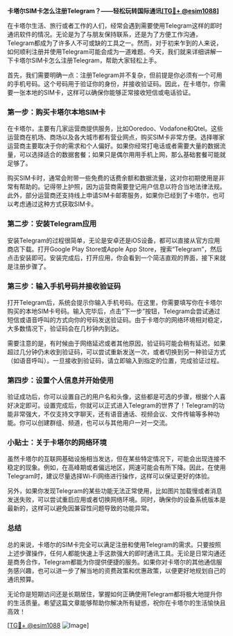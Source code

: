 **卡塔尔SIM卡怎么注册Telegram？——轻松玩转国际通讯[[TG💪+ @esim1088](https://t.me/s/esim1088)]**

在卡塔尔生活、旅行或者工作的人们，经常会遇到需要使用Telegram这样的即时通讯软件的情况。无论是为了与朋友保持联系，还是为了方便工作沟通，Telegram都成为了许多人不可或缺的工具之一。然而，对于初来乍到的人来说，如何顺利注册并使用Telegram可能会成为一道难题。今天，我们就来详细讲解一下卡塔尔SIM卡怎么注册Telegram，帮助大家轻松上手。

首先，我们需要明确一点：注册Telegram并不复杂，但前提是你必须有一个可用的手机号码。这个号码用于验证你的身份，并接收验证码。因此，在卡塔尔，你需要一张本地的SIM卡，这样可以确保你能够正常接收短信或电话验证。

### 第一步：购买卡塔尔本地SIM卡

在卡塔尔，主要有几家运营商提供服务，比如Ooredoo、Vodafone和Qtel。这些运营商在机场、商场以及各大城市都有营业网点，购买SIM卡非常方便。选择哪家运营商主要取决于你的需求和个人偏好。如果你经常打电话或者需要大量的数据流量，可以选择适合的数据套餐；如果只是偶尔用用手机上网，那么基础套餐可能就足够了。

购买SIM卡时，通常会附带一些免费的话费余额和数据流量，这对你初期使用是非常有帮助的。记得带上护照，因为运营商需要登记用户信息以符合当地法律法规。此外，部分运营商还支持线上申请SIM卡邮寄服务，如果你已经到了卡塔尔，也可以考虑通过这种方式获取SIM卡。

### 第二步：安装Telegram应用

安装Telegram的过程很简单，无论是安卓还是iOS设备，都可以直接从官方应用商店下载。打开Google Play Store或Apple App Store，搜索“Telegram”，然后点击安装即可。安装完成后，打开应用，你会看到一个简洁直观的界面，接下来就是注册步骤了。

### 第三步：输入手机号码并接收验证码

打开Telegram后，系统会提示你输入手机号码。在这里，你需要填写你在卡塔尔购买的本地SIM卡号码。输入完毕后，点击“下一步”按钮，Telegram会尝试通过短信或语音呼叫的方式向你的号码发送验证码。由于卡塔尔的网络环境相对稳定，大多数情况下，验证码会在几秒钟内到达。

需要注意的是，有时候由于网络延迟或者其他原因，验证码可能会稍有延迟。如果超过几分钟仍未收到验证码，可以尝试重新发送一次，或者切换到另一种验证方式（如语音呼叫）。一旦接收到验证码，请立即输入到指定的位置，完成验证过程。

### 第四步：设置个人信息并开始使用

验证成功后，你可以设置自己的用户名和头像，这些都是可选的步骤，根据个人喜好决定即可。设置完成后，你就可以正式进入Telegram的世界了！Telegram的功能非常强大，不仅支持文字聊天，还有语音通话、视频会议、文件传输等多种功能。你可以创建群组、频道，也可以与其他用户一对一交流。

### 小贴士：关于卡塔尔的网络环境

虽然卡塔尔的互联网基础设施相当发达，但在某些特定情况下，可能会出现连接不稳定的现象。例如，在高峰期或者偏远地区，网速可能会有所下降。因此，在使用Telegram时，建议尽量选择Wi-Fi网络进行操作，这样可以保证更好的体验。

另外，如果你发现Telegram的某些功能无法正常使用，比如图片加载慢或者消息发送失败，可以尝试重启应用或者切换网络环境。同时，确保你的设备系统版本是最新的，这样可以避免因兼容性问题导致的功能异常。

### 总结

总的来说，卡塔尔的SIM卡完全可以满足注册和使用Telegram的需求。只要按照上述步骤操作，任何人都能快速上手这款强大的即时通讯工具。无论是日常沟通还是商务合作，Telegram都能为你提供便捷的服务。如果你对卡塔尔的其他通信服务感兴趣，也可以进一步了解当地的资费政策和优惠政策，以便更好地规划自己的通讯预算。

无论你是短期访问还是长期居住，掌握如何正确使用Telegram都将极大地提升你的生活质量。希望这篇文章能够帮助你解决所有疑惑，祝你在卡塔尔的生活愉快且高效！

[[TG💪+ @esim1088](https://t.me/s/esim1088) ![Image](https://i.postimg.cc/4NQfJmqS/Snipaste-2025-05-13-00-14-12.png)]